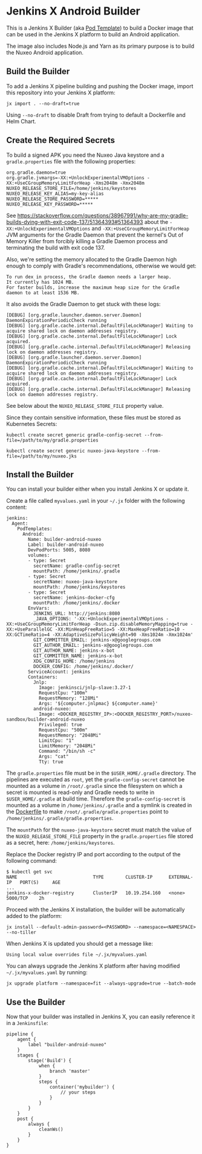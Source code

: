 # Jenkins X Android Builder

This is a Jenkins X Builder (aka [Pod Template](https://jenkins-x.io/architecture/pod-templates/)) to build a Docker image that can be used in the Jenkins X platform to build an Android application.

The image also includes Node.js and Yarn as its primary purpose is to build the Nuxeo Android application.

## Build the Builder

To add a Jenkins X pipeline building and pushing the Docker image, import this repository into your Jenkins X platform:
```
jx import . --no-draft=true
```

Using `--no-draft` to disable Draft from trying to default a Dockerfile and Helm Chart.

## Create the Required Secrets

To build a signed APK you need the Nuxeo Java keystore and a `gradle.properties` file with the following properties:
```
org.gradle.daemon=true
org.gradle.jvmargs=-XX:+UnlockExperimentalVMOptions -XX:+UseCGroupMemoryLimitForHeap -Xms2048m -Xmx2048m
NUXEO_RELEASE_STORE_FILE=/home/jenkins/keystores
NUXEO_RELEASE_KEY_ALIAS=my-key-alias
NUXEO_RELEASE_STORE_PASSWORD=*****
NUXEO_RELEASE_KEY_PASSWORD=*****
```

See https://stackoverflow.com/questions/38967991/why-are-my-gradle-builds-dying-with-exit-code-137/51364393#51364393 about the `-XX:+UnlockExperimentalVMOptions` and `-XX:+UseCGroupMemoryLimitForHeap` JVM arguments for the Gradle Daemon that prevent the kernel's Out of Memory Killer from forcibly killing a Gradle Daemon process and terminating the build with exit code 137.

Also, we're setting the memory allocated to the Gradle Daemon high enough to comply with Gradle's recommendations, otherwise we would get:
```
To run dex in process, the Gradle daemon needs a larger heap.
It currently has 1024 MB.
For faster builds, increase the maximum heap size for the Gradle daemon to at least 1536 MB.
```
It also avoids the Gradle Daemon to get stuck with these logs:
```
[DEBUG] [org.gradle.launcher.daemon.server.Daemon] DaemonExpirationPeriodicCheck running
[DEBUG] [org.gradle.cache.internal.DefaultFileLockManager] Waiting to acquire shared lock on daemon addresses registry.
[DEBUG] [org.gradle.cache.internal.DefaultFileLockManager] Lock acquired.
[DEBUG] [org.gradle.cache.internal.DefaultFileLockManager] Releasing lock on daemon addresses registry.
[DEBUG] [org.gradle.launcher.daemon.server.Daemon] DaemonExpirationPeriodicCheck running
[DEBUG] [org.gradle.cache.internal.DefaultFileLockManager] Waiting to acquire shared lock on daemon addresses registry.
[DEBUG] [org.gradle.cache.internal.DefaultFileLockManager] Lock acquired.
[DEBUG] [org.gradle.cache.internal.DefaultFileLockManager] Releasing lock on daemon addresses registry.
```

See below about the `NUXEO_RELEASE_STORE_FILE` property value.

Since they contain sensitive information, these files must be stored as Kubernetes Secrets:
```
kubectl create secret generic gradle-config-secret --from-file=/path/to/my/gradle.properties

kubectl create secret generic nuxeo-java-keystore --from-file=/path/to/my/nuxeo.jks
```

## Install the Builder 

You can install your builder either when you install Jenkins X or update it.

Create a file called `myvalues.yaml` in your `~/.jx` folder with the following content:
```
jenkins:
  Agent:
    PodTemplates:
      Android:
        Name: builder-android-nuxeo
        Label: builder-android-nuxeo
        DevPodPorts: 5005, 8080
        volumes:
        - type: Secret
          secretName: gradle-config-secret
          mountPath: /home/jenkins/.gradle
        - type: Secret
          secretName: nuxeo-java-keystore
          mountPath: /home/jenkins/keystores
        - type: Secret
          secretName: jenkins-docker-cfg
          mountPath: /home/jenkins/.docker
        EnvVars:
          JENKINS_URL: http://jenkins:8080
          _JAVA_OPTIONS: '-XX:+UnlockExperimentalVMOptions -XX:+UseCGroupMemoryLimitForHeap -Dsun.zip.disableMemoryMapping=true -XX:+UseParallelGC -XX:MinHeapFreeRatio=5 -XX:MaxHeapFreeRatio=10 -XX:GCTimeRatio=4 -XX:AdaptiveSizePolicyWeight=90 -Xms1024m -Xmx1024m'
          GIT_COMMITTER_EMAIL: jenkins-x@googlegroups.com
          GIT_AUTHOR_EMAIL: jenkins-x@googlegroups.com
          GIT_AUTHOR_NAME: jenkins-x-bot
          GIT_COMMITTER_NAME: jenkins-x-bot
          XDG_CONFIG_HOME: /home/jenkins
          DOCKER_CONFIG: /home/jenkins/.docker/
        ServiceAccount: jenkins
        Containers:
          Jnlp:
            Image: jenkinsci/jnlp-slave:3.27-1
            RequestCpu: "100m"
            RequestMemory: "128Mi"
            Args: '${computer.jnlpmac} ${computer.name}'
          android-nuxeo:
            Image: <DOCKER_REGISTRY_IP>:<DOCKER_REGISTRY_PORT>/nuxeo-sandbox/builder-android-nuxeo 
            Privileged: true
            RequestCpu: "500m"
            RequestMemory: "2048Mi"
            LimitCpu: "1"
            LimitMemory: "2048Mi"
            Command: "/bin/sh -c"
            Args: "cat"
            Tty: true
```

The `gradle.properties` file must be in the `$USER_HOME/.gradle` directory. The pipelines are executed as `root`, yet the `gradle-config-secret` cannot be mounted as a volume in `/root/.gradle` since the filesystem on which a secret is mounted is read-only and Gradle needs to write in `$USER_HOME/.gradle` at build time. Therefore the `gradle-config-secret` is mounted as a volume in `/home/jenkins/.gradle` and a symlink is created in the [Dockerfile](Dockerfile) to make `/root/.gradle/gradle.properties` point to `/home/jenkins/.gradle/gradle.properties`.

The `mountPath` for the `nuxeo-java-keystore` secret must match the value of the `NUXEO_RELEASE_STORE_FILE` property in the `gradle.properties` file stored as a secret, here: `/home/jenkins/keystores`.

Replace the Docker registry IP and port according to the output of the following command:
```
$ kubectl get svc
NAME                            TYPE        CLUSTER-IP      EXTERNAL-IP   PORT(S)     AGE
...
jenkins-x-docker-registry       ClusterIP   10.19.254.160   <none>        5000/TCP    2h
```

Proceed with the Jenkins X installation, the builder will be automatically added to the platform:
```
jx install --default-admin-password=<PASSWORD> --namespace=<NAMESPACE> --no-tiller
```

When Jenkins X is updated you should get a message like:
```
Using local value overrides file ~/.jx/myvalues.yaml
```

You can always upgrade the Jenkins X platform after having modified `~/.jx/myvalues.yaml` by running:
```
jx upgrade platform --namespace=fit --always-upgrade=true --batch-mode
```

## Use the Builder

Now that your builder was installed in Jenkins X, you can easily reference it in a `Jenkinsfile`:
```
pipeline {
    agent {
        label "builder-android-nuxeo"
    }
    stages {
        stage('Build') {
            when {
                branch 'master'
            }
            steps {
                container('mybuilder') {
                    // your steps
                }
            }
        }
    }
    post {
        always {
            cleanWs()
        }
    }
}
```
